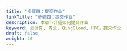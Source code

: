 ```yaml
---
title: "步骤四：提交作业"
linkTitle: "步骤四：提交作业"
description: 本章节介绍如何提交作业
keyword: 云计算, 青云, QingCloud, HPC，提交作业
draft: false
weight: 40
---
```




